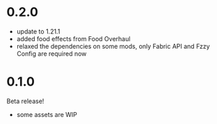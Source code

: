 # 0.2.0

- update to 1.21.1
- added food effects from Food Overhaul
- relaxed the dependencies on some mods, only Fabric API and Fzzy Config are required now

# 0.1.0

Beta release!

- some assets are WIP

#